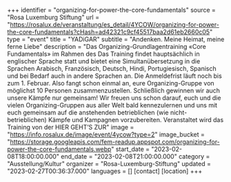 +++
identifier = "organizing-for-power-the-core-fundamentals"
source = "Rosa Luxemburg Stiftung"
url = "https://rosalux.de/veranstaltung/es_detail/4YCOW/organizing-for-power-the-core-fundamentals?cHash=ad42321c9cf45517baa2d61eb2660c05"
type = "event"
title = "YADiGAR"
subtitle = "Andenken. Meine Heimat, meine ferne Liebe"
description = "Das Organizing-Grundlagentraining «Core Fundamentals» im Rahmen des 
Das Training findet hauptsächlich in englischer Sprache statt und bietet eine Simultanübersetzung in die Sprachen Arabisch, Französisch, Deutsch, Hindi, Portugiesisch, Spanisch und bei Bedarf auch in andere Sprachen an. 
Die Anmeldefrist läuft noch bis zum 1. Februar. Also fangt schon einmal an, eure Organizing-Gruppe von möglichst 10 Personen zusammenzustellen. Schließlich gewinnen wir auch unsere Kämpfe nur gemeinsam! 
Wir freuen uns schon darauf, euch und die vielen Organizing-Gruppen aus aller Welt bald kennezulernen und uns mit euch gemeinsam auf die anstehenden betrieblichen (wie nicht-betrieblichen) Kämpfe und Kampagnen vorzubereiten.
Veranstaltet wird das Training von der 
HIER GEHT’S ZUR"
image = "https://info.rosalux.de/image/event/4ycow?type=2"
image_bucket = "https://storage.googleapis.com/fem-readup.appspot.com/organizing-for-power-the-core-fundamentals.webp"
start_date = "2023-02-08T18:00:00.000"
end_date = "2023-02-08T21:00:00.000"
category = "Ausstellung/Kultur"
organizer = "Rosa-Luxemburg-Stiftung"
updated = "2023-02-27T00:36:37.000"
languages = []
[contact]
[location]
+++